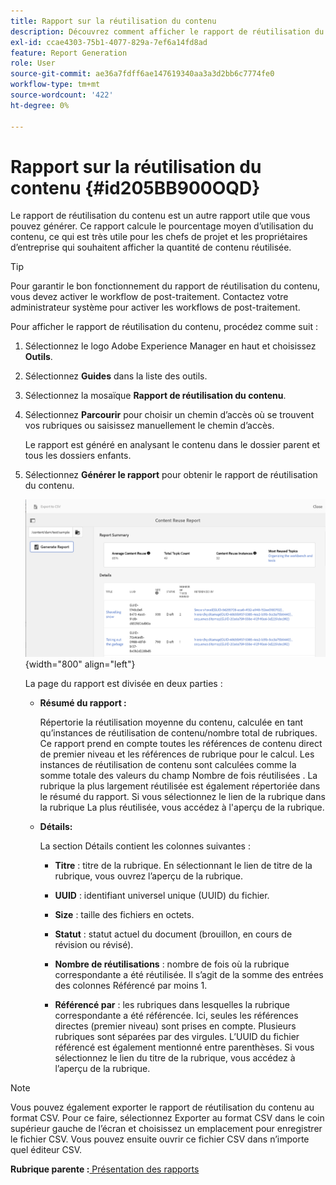 ```yaml
---
title: Rapport sur la réutilisation du contenu
description: Découvrez comment afficher le rapport de réutilisation du contenu dans AEM Guides. Générez le rapport pour trouver le pourcentage de réutilisation du contenu.
exl-id: ccae4303-75b1-4077-829a-7ef6a14fd8ad
feature: Report Generation
role: User
source-git-commit: ae36a7fdff6ae147619340aa3a3d2bb6c7774fe0
workflow-type: tm+mt
source-wordcount: '422'
ht-degree: 0%

---
```


# Rapport sur la réutilisation du contenu {#id205BB900OQD}

Le rapport de réutilisation du contenu est un autre rapport utile que vous pouvez générer. Ce rapport calcule le pourcentage moyen d’utilisation du contenu, ce qui est très utile pour les chefs de projet et les propriétaires d’entreprise qui souhaitent afficher la quantité de contenu réutilisée.

>[!TIP]
>
> Pour garantir le bon fonctionnement du rapport de réutilisation du contenu, vous devez activer le workflow de post-traitement. Contactez votre administrateur système pour activer les workflows de post-traitement.

Pour afficher le rapport de réutilisation du contenu, procédez comme suit :

1. Sélectionnez le logo Adobe Experience Manager en haut et choisissez **Outils**.

1. Sélectionnez **Guides** dans la liste des outils.

1. Sélectionnez la mosaïque **Rapport de réutilisation du contenu**.

1. Sélectionnez **Parcourir** pour choisir un chemin d’accès où se trouvent vos rubriques ou saisissez manuellement le chemin d’accès.

   Le rapport est généré en analysant le contenu dans le dossier parent et tous les dossiers enfants.

1. Sélectionnez **Générer le rapport** pour obtenir le rapport de réutilisation du contenu.

   ![](images/content-reuse-uuid.png){width="800" align="left"}

   La page du rapport est divisée en deux parties :

   - **Résumé du rapport :**

     Répertorie la réutilisation moyenne du contenu, calculée en tant qu’instances de réutilisation de contenu/nombre total de rubriques. Ce rapport prend en compte toutes les références de contenu direct de premier niveau et les références de rubrique pour le calcul. Les instances de réutilisation de contenu sont calculées comme la somme totale des valeurs du champ Nombre de fois réutilisées . La rubrique la plus largement réutilisée est également répertoriée dans le résumé du rapport. Si vous sélectionnez le lien de la rubrique dans la rubrique La plus réutilisée, vous accédez à l&#39;aperçu de la rubrique.

   - **Détails:**

     La section Détails contient les colonnes suivantes :

      - **Titre** : titre de la rubrique. En sélectionnant le lien de titre de la rubrique, vous ouvrez l’aperçu de la rubrique.

      - **UUID** : identifiant universel unique \(UUID\) du fichier.

      - **Size** : taille des fichiers en octets.

      - **Statut** : statut actuel du document (brouillon, en cours de révision ou révisé).

      - **Nombre de réutilisations** : nombre de fois où la rubrique correspondante a été réutilisée. Il s’agit de la somme des entrées des colonnes Référencé par moins 1.

      - **Référencé par** : les rubriques dans lesquelles la rubrique correspondante a été référencée. Ici, seules les références directes \(premier niveau\) sont prises en compte. Plusieurs rubriques sont séparées par des virgules. L’UUID du fichier référencé est également mentionné entre parenthèses. Si vous sélectionnez le lien du titre de la rubrique, vous accédez à l’aperçu de la rubrique.


>[!NOTE]
>
> Vous pouvez également exporter le rapport de réutilisation du contenu au format CSV. Pour ce faire, sélectionnez Exporter au format CSV dans le coin supérieur gauche de l’écran et choisissez un emplacement pour enregistrer le fichier CSV. Vous pouvez ensuite ouvrir ce fichier CSV dans n’importe quel éditeur CSV.

**Rubrique parente :**[ Présentation des rapports](reports-intro.md)
